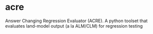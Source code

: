 # acre
Answer Changing Regression Evaluator (ACRE).
A python toolset that evaluates land-model output (a la ALM/CLM) for regression testing
